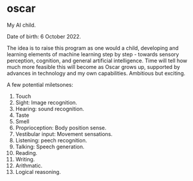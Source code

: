# oscar
My AI child.

Date of birth: 6 October 2022.

The idea is to raise this program as one would a child, developing and learning elements of machine learning step by step - towards sensory perception, cognition, and general artificial intelligence. Time will tell how much more feasible this will become as Oscar grows up, supported by advances in technology and my own capabilities. Ambitious but exciting.

A few potential miletsones:
1. Touch
1. Sight: Image recognition.
1. Hearing: sound recognition.
1. Taste
1. Smell
1. Proprioception: Body position sense.
1. Vestibular input: Movement sensations.
1. Listening: peech recognition.
1. Talking: Speech generation.
1. Reading.
1. Writing.
1. Arithmatic.
1. Logical reasoning.
